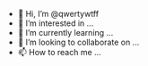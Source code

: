 - 👋 Hi, I’m @qwertywtff
- 👀 I’m interested in ...
- 🌱 I’m currently learning ...
- 💞️ I’m looking to collaborate on ...
- 📫 How to reach me ...

<!---
qwertywtff/qwertywtff is a ✨ special ✨ repository because its `README.md` (this file) appears on your GitHub profile.
You can click the Preview link to take a look at your changes.
--->
